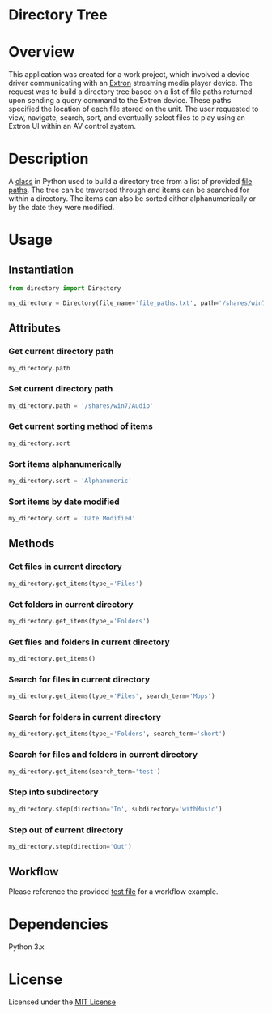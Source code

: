 # Directory Tree

# Overview
This application was created for a work project, which involved a device driver communicating 
with an [Extron](https://www.extron.com/) streaming media player device. The request was to build a directory tree 
based on a list of file paths returned upon sending a query command to the Extron device. These
paths specified the location of each file stored on the unit. The user requested to view, navigate, 
search, sort, and eventually select files to play using an Extron UI within an AV control system.

# Description
A [class](directory.py) in Python used to build a directory tree from a list of provided [file paths](file_paths.txt). 
The tree can be traversed through and items can be searched for within a directory. 
The items can also be sorted either alphanumerically or by the date they were modified.

# Usage
## Instantiation
```python
from directory import Directory

my_directory = Directory(file_name='file_paths.txt', path='/shares/win7/Artbeats', sort='Alphanumeric')
```

## Attributes
### Get current directory path
```python
my_directory.path
```

### Set current directory path
```python
my_directory.path = '/shares/win7/Audio'
```

### Get current sorting method of items
```python
my_directory.sort
```

### Sort items alphanumerically
```python
my_directory.sort = 'Alphanumeric'
```

### Sort items by date modified
```python
my_directory.sort = 'Date Modified'
```

## Methods
### Get files in current directory
```python
my_directory.get_items(type_='Files')
```

### Get folders in current directory
```python
my_directory.get_items(type_='Folders')
```

### Get files and folders in current directory
```python
my_directory.get_items()
```

### Search for files in current directory
```python
my_directory.get_items(type_='Files', search_term='Mbps')
```

### Search for folders in current directory
```python
my_directory.get_items(type_='Folders', search_term='short')
```

### Search for files and folders in current directory
```python
my_directory.get_items(search_term='test')
```

### Step into subdirectory
```python
my_directory.step(direction='In', subdirectory='withMusic')
```

### Step out of current directory
```python
my_directory.step(direction='Out')
```

## Workflow
Please reference the provided [test file](test_directory.py) for a workflow example.

# Dependencies
Python 3.x

# License
Licensed under the [MIT License](LICENSE)
